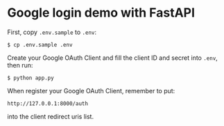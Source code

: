 # Google login demo with FastAPI

First, copy `.env.sample` to `.env`:

    $ cp .env.sample .env

Create your Google OAuth Client and fill the client ID and secret
into `.env`, then run:

    $ python app.py

When register your Google OAuth Client, remember to put:

    http://127.0.0.1:8000/auth

into the client redirect uris list.
